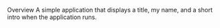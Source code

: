 Overview
A simple application that displays a title,   my name, and a short intro when the application runs.
